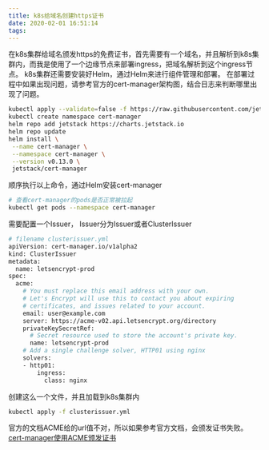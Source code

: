 ```yaml
---
title: k8s给域名创建https证书
date: 2020-02-01 16:51:14
tags:
---
```


在k8s集群给域名颁发https的免费证书，首先需要有一个域名，并且解析到k8s集群内，而我是使用了一个边缘节点来部署ingress，把域名解析到这个ingress节点。
k8s集群还需要安装好Helm，通过Helm来进行组件管理和部署。
在部署过程中如果出现问题，请参考官方的cert-manager架构图，结合日志来判断哪里出现了问题。

<div class="post-svg-container">
    <object type="image/svg+xml" data="high-level-overview.svg"></object>
</div>

```bash
kubectl apply --validate=false -f https://raw.githubusercontent.com/jetstack/cert-manager/v0.13.0/deploy/manifests/00-crds.yaml
kubectl create namespace cert-manager
helm repo add jetstack https://charts.jetstack.io
helm repo update
helm install \
 --name cert-manager \
 --namespace cert-manager \
 --version v0.13.0 \
 jetstack/cert-manager
```

顺序执行以上命令，通过Helm安装cert-manager

```bash
# 查看cert-manager的pods是否正常被拉起
kubectl get pods --namespace cert-manager
```

需要配置一个Issuer， Issuer分为Issuer或者ClusterIssuer

```bash
# filename clusterissuer.yml
apiVersion: cert-manager.io/v1alpha2
kind: ClusterIssuer
metadata:
  name: letsencrypt-prod
spec:
  acme:
    # You must replace this email address with your own.
    # Let's Encrypt will use this to contact you about expiring
    # certificates, and issues related to your account.
    email: user@example.com
    server: https://acme-v02.api.letsencrypt.org/directory
    privateKeySecretRef:
      # Secret resource used to store the account's private key.
      name: letsencrypt-prod
    # Add a single challenge solver, HTTP01 using nginx
    solvers:
    - http01:
        ingress:
          class: nginx
```

创建这么一个文件，并且加载到k8s集群内

```bash
kubectl apply -f clusterissuer.yml
```

官方的文档ACME给的url值不对，所以如果参考官方文档，会颁发证书失败。
[cert-manager使用ACME颁发证书](https://cert-manager.io/docs/configuration/acme/)
